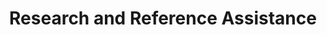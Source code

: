 ---
title: Research and Reference Assistance
layout: dashboard
permalink: /research-assistance.html
dashboard:
  container_id: researchAssistance
  data_sources:
    yearly: /assets/reference.csv
  default_frequency: yearly
  show_frequency_toggle: false
  default_tab: chart
  show_table: true
  table_columns: []
  charts: []
---